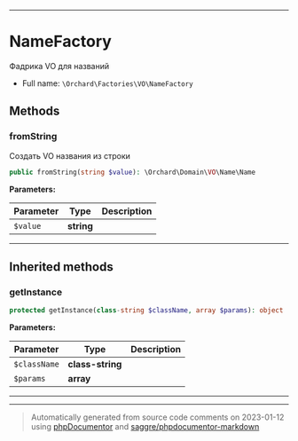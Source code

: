 ***

# NameFactory

Фадрика VO для названий



* Full name: `\Orchard\Factories\VO\NameFactory`




## Methods


### fromString

Создать VO названия из строки

```php
public fromString(string $value): \Orchard\Domain\VO\Name\Name
```








**Parameters:**

| Parameter | Type | Description |
|-----------|------|-------------|
| `$value` | **string** |  |




***


## Inherited methods


### getInstance



```php
protected getInstance(class-string $className, array $params): object
```








**Parameters:**

| Parameter | Type | Description |
|-----------|------|-------------|
| `$className` | **class-string** |  |
| `$params` | **array** |  |




***


***
> Automatically generated from source code comments on 2023-01-12 using [phpDocumentor](http://www.phpdoc.org/) and [saggre/phpdocumentor-markdown](https://github.com/Saggre/phpDocumentor-markdown)
